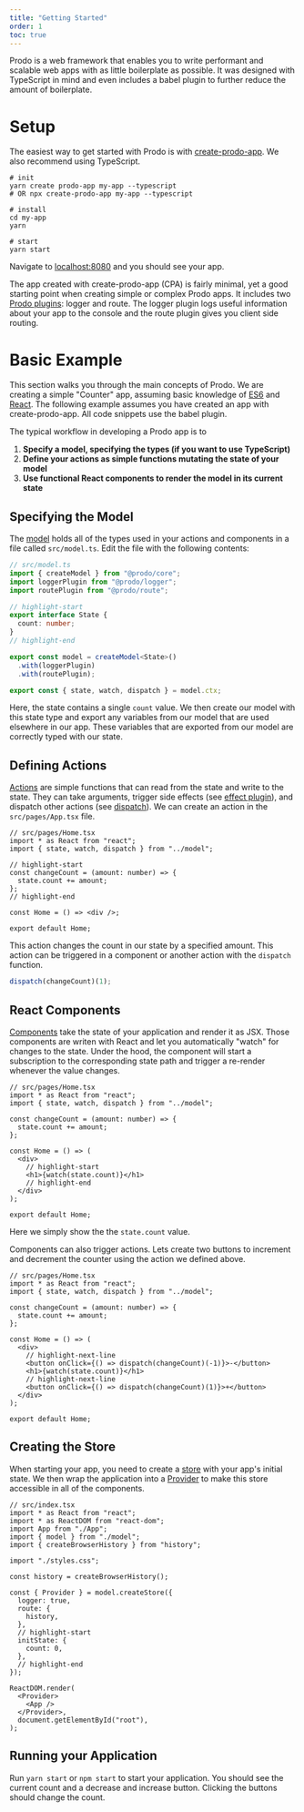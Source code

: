 ```yaml
---
title: "Getting Started"
order: 1
toc: true
---
```


Prodo is a web framework that enables you to write performant and scalable web
apps with as little boilerplate as possible. It was designed with TypeScript in
mind and even includes a babel plugin to further reduce the amount of
boilerplate.

# Setup

The easiest way to get started with Prodo is with
[create-prodo-app](/introduction/create-prodo-app). We also recommend using TypeScript.

```shell
# init
yarn create prodo-app my-app --typescript
# OR npx create-prodo-app my-app --typescript

# install
cd my-app
yarn

# start
yarn start
```

Navigate to [localhost:8080](http://localhost:8080) and you should see your app.

The app created with create-prodo-app (CPA) is fairly minimal, yet a good
starting point when creating simple or complex Prodo apps. It includes two
[Prodo plugins](/basics/plugins): logger and route. The logger plugin logs useful
information about your app to the console and the route plugin gives you client
side routing.

# Basic Example

This section walks you through the main concepts of Prodo. We are creating a
simple "Counter" app, assuming basic knowledge of
[ES6](https://www.w3schools.com/js/js_es6.asp) and [React](https://reactjs.org).
The following example assumes you have created an app with create-prodo-app. All code
snippets use the babel plugin.

The typical workflow in developing a Prodo app is to

1. **Specify a model, specifying the types (if you want to use TypeScript)**
2. **Define your actions as simple functions mutating the state of your model**
3. **Use functional React components to render the model in its current state**

## Specifying the Model

The [model](/basics/model) holds all of the types used in your actions and components
in a file called `src/model.ts`. Edit the file with the following contents:

```ts
// src/model.ts
import { createModel } from "@prodo/core";
import loggerPlugin from "@prodo/logger";
import routePlugin from "@prodo/route";

// highlight-start
export interface State {
  count: number;
}
// highlight-end

export const model = createModel<State>()
  .with(loggerPlugin)
  .with(routePlugin);

export const { state, watch, dispatch } = model.ctx;
```

Here, the state contains a single `count` value. We then create our model with this state type
and export any variables from our model that are used elsewhere in our app.
These variables that are exported from our model are correctly typed with our
state.

## Defining Actions

[Actions](/basics/actions) are simple functions that can read from the state and write to the state. They can
take arguments, trigger side effects (see [effect plugin](/plugins/effects)), and dispatch other actions (see [dispatch](/basics/actions#dispatch)). We can create
an action in the `src/pages/App.tsx` file.

```tsx
// src/pages/Home.tsx
import * as React from "react";
import { state, watch, dispatch } from "../model";

// highlight-start
const changeCount = (amount: number) => {
  state.count += amount;
};
// highlight-end

const Home = () => <div />;

export default Home;
```

This action changes the count in our state by a specified amount. This action can
be triggered in a component or another action with the `dispatch` function.

```ts
dispatch(changeCount)(1);
```

## React Components

[Components](/basics/components) take the state of your application and render
it as JSX. Those components are writen with React and let you automatically
"watch" for changes to the state. Under the hood, the component will start a
subscription to the corresponding state path and trigger a re-render whenever
the value changes.

```tsx
// src/pages/Home.tsx
import * as React from "react";
import { state, watch, dispatch } from "../model";

const changeCount = (amount: number) => {
  state.count += amount;
};

const Home = () => (
  <div>
    // highlight-start
    <h1>{watch(state.count)}</h1>
    // highlight-end
  </div>
);

export default Home;
```

Here we simply show the the `state.count` value.

Components can also trigger actions. Lets create two buttons to increment and
decrement the counter using the action we defined above.

```tsx
// src/pages/Home.tsx
import * as React from "react";
import { state, watch, dispatch } from "../model";

const changeCount = (amount: number) => {
  state.count += amount;
};

const Home = () => (
  <div>
    // highlight-next-line
    <button onClick={() => dispatch(changeCount)(-1)}>-</button>
    <h1>{watch(state.count)}</h1>
    // highlight-next-line
    <button onClick={() => dispatch(changeCount)(1)}>+</button>
  </div>
);

export default Home;
```

## Creating the Store

When starting your app, you need to create a [store](/basics/store) with your
app's initial state. We then wrap the application into a
[Provider](/api-reference/provider) to make this store accessible in all of the
components.

```tsx
// src/index.tsx
import * as React from "react";
import * as ReactDOM from "react-dom";
import App from "./App";
import { model } from "./model";
import { createBrowserHistory } from "history";

import "./styles.css";

const history = createBrowserHistory();

const { Provider } = model.createStore({
  logger: true,
  route: {
    history,
  },
  // highlight-start
  initState: {
    count: 0,
  },
  // highlight-end
});

ReactDOM.render(
  <Provider>
    <App />
  </Provider>,
  document.getElementById("root"),
);
```

## Running your Application

Run `yarn start` or `npm start` to start your application. You should see the
current count and a decrease and increase button. Clicking the buttons should
change the count.
